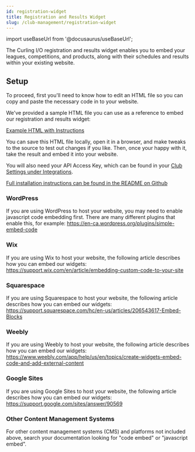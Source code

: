 ```yaml
---
id: registration-widget
title: Registration and Results Widget
slug: /club-management/registration-widget
---
```

import useBaseUrl from '@docusaurus/useBaseUrl';

The Curling I/O registration and results widget enables you to embed your leagues, competitions, and products, along with their schedules and results within your existing website.

## Setup

To proceed, first you'll need to know how to edit an HTML file so you can copy and paste the necessary code in to your website.

We've provided a sample HTML file you can use as a reference to embed our registration and results widget:

[Example HTML with Instructions](https://github.com/pairshaped/curlingio-results/blob/master/example.html)

You can save this HTML file locally, open it in a browser, and make tweaks to the source to test out changes if you like. Then, once your happy with it, take the result and embed it into your website.

You will also need your API Access Key, which can be found in your [Club Settings under Integrations](/docs/club-management/settings).

[Full installation instructions can be found in the README on Github](https://github.com/pairshaped/curlingio-results)

### WordPress

If you are using WordPress to host your website, you may need to enable javascript code embedding first. There are many different plugins that enable this, for example: https://en-ca.wordpress.org/plugins/simple-embed-code

### Wix

If you are using Wix to host your website, the following article describes how you can embed our widgets: https://support.wix.com/en/article/embedding-custom-code-to-your-site

### Squarespace

If you are using Squarespace to host your website, the following article describes how you can embed our widgets: https://support.squarespace.com/hc/en-us/articles/206543617-Embed-Blocks

### Weebly

If you are using Weebly to host your website, the following article describes how you can embed our widgets: https://www.weebly.com/app/help/us/en/topics/create-widgets-embed-code-and-add-external-content

### Google Sites

If you are using Google Sites to host your website, the following article describes how you can embed our widgets: https://support.google.com/sites/answer/90569

### Other Content Management Systems

For other content management systems (CMS) and platforms not included above, search your documentation looking for "code embed" or "javascript embed".
